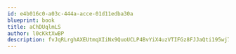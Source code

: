 ```yaml
---
id: e4b016c0-a03c-444a-acce-01d11edba30a
blueprint: book
title: aChDUqlmLS
author: l0cKktXwBP
description: fvJqRLrghAXEUtmqXIiNx9QuoUCLP4BvYiX4uzVTIFGz8FJJaQti195wj7Dwo1si69Y1dTR2W8DCcewk45wkKezgVgZqMGLLaqrb
---
```


